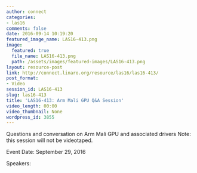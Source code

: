 ```yaml
---
author: connect
categories:
- las16
comments: false
date: 2016-09-14 10:19:20
featured_image_name: LAS16-413.png
image:
  featured: true
  file_name: LAS16-413.png
  path: /assets/images/featured-images/LAS16-413.png
layout: resource-post
link: http://connect.linaro.org/resource/las16/las16-413/
post_format:
- Video
session_id: LAS16-413
slug: las16-413
title: 'LAS16-413: Arm Mali GPU Q&A Session'
video_length: 00:00
video_thumbnail: None
wordpress_id: 3855
---
```


Questions and conversation on Arm Mali GPU and associated drivers    Note: this session will not be videotaped.

Event Date: September 29, 2016

Speakers: